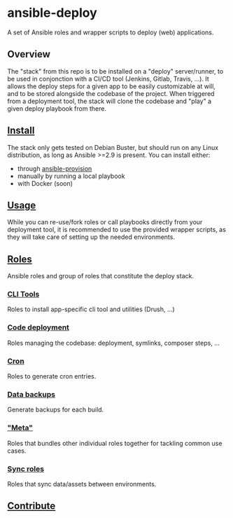 # ansible-deploy
A set of Ansible roles and wrapper scripts to deploy (web) applications.
## Overview
The "stack" from this repo is to be installed on a "deploy" server/runner, to be used in conjonction with a CI/CD tool (Jenkins, Gitlab, Travis, ...).
It allows the deploy steps for a given app to be easily customizable at will, and to be stored alongside the codebase of the project.
When triggered from a deployment tool, the stack will clone the codebase and "play" a given deploy playbook from there.

<!--TOC-->
## [Install](install/README.md)
The stack only gets tested on Debian Buster, but should run on any Linux distribution, as long as Ansible >=2.9 is present.
You can install either:
- through [ansible-provision](https://github.com/codeenigma/ansible-provision)
- manually by running a local playbook
- with Docker (soon)

## [Usage](scripts/README.md)
While you can re-use/fork roles or call playbooks directly from your deployment tool, it is recommended to use the provided wrapper scripts, as they will take care of setting up the needed environments.
## [Roles](roles/README.md)
Ansible roles and group of roles that constitute the deploy stack.
### [CLI Tools](roles/cli/README.md)
Roles to install app-specific cli tool and utilities (Drush, ...)
### [Code deployment](roles/code/README.md)
Roles managing the codebase: deployment, symlinks, composer steps, ...
### [Cron](roles/cron/README.md)
Roles to generate cron entries.
### [Data backups](roles/database_backup/README.md)
Generate backups for each build.
### ["Meta"](roles/meta/README.md)
Roles that bundles other individual roles together for tackling common use cases.
### [Sync roles](roles/sync/README.md)
Roles that sync data/assets between environments.
## [Contribute](contribute/README.md)

<!--ENDTOC-->

